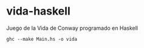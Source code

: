 # vida-haskell
Juego de la Vida de Conway programado en Haskell


```
ghc --make Main.hs -o vida
```
